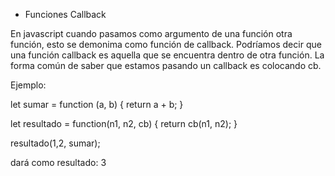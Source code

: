 - Funciones Callback

En javascript cuando pasamos como argumento de una función otra función, esto se demonima como función de callback. Podríamos decir que una función callback es aquella que se encuentra dentro de otra función. La forma común de saber que estamos pasando un callback es colocando cb.

Ejemplo:

let sumar = function (a, b) {
return a + b;
}

let resultado = function(n1, n2, cb) {
return cb(n1, n2);
}

resultado(1,2, sumar);

dará como resultado: 3
